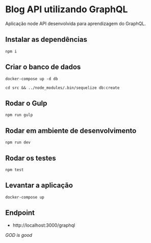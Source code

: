 # Blog API utilizando GraphQL

Aplicação node API desenvolvida para aprendizagem do GraphQL.

## Instalar as dependências
`npm i`

## Criar o banco de dados
`docker-compose up -d db`

`cd src && ../node_modules/.bin/sequelize db:create`

## Rodar o Gulp
`npm run gulp`

## Rodar em ambiente de desenvolvimento
`npm run dev`

## Rodar os testes
`npm test`

## Levantar a aplicação
`docker-compose up`

## Endpoint
* http://localhost:3000/graphql

**GOD* is good*